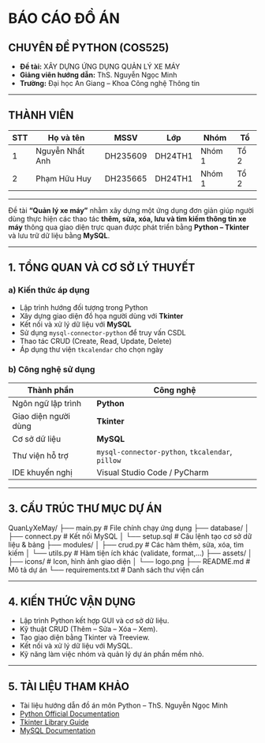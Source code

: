 # BÁO CÁO ĐỒ ÁN  
## CHUYÊN ĐỀ PYTHON (COS525)

- **Đề tài:** XÂY DỰNG ỨNG DỤNG QUẢN LÝ XE MÁY
- **Giảng viên hướng dẫn:** ThS. Nguyễn Ngọc Minh  
- **Trường:** Đại học An Giang – Khoa Công nghệ Thông tin  

---

## THÀNH VIÊN

| STT | Họ và tên | MSSV | Lớp | Nhóm | Tổ |
|-----|------------|------|------|------|----|
| 1 | Nguyễn Nhất Anh | DH235609 | DH24TH1 | Nhóm 1 | Tổ 2 |
| 2 | Phạm Hữu Huy | DH235665 | DH24TH1 | Nhóm 1 | Tổ 2 |

---

Đề tài **“Quản lý xe máy”** nhằm xây dựng một ứng dụng đơn giản giúp người dùng thực hiện các thao tác **thêm, sửa, xóa, lưu và tìm kiếm thông tin xe máy** thông qua giao diện trực quan được phát triển bằng **Python – Tkinter** và lưu trữ dữ liệu bằng **MySQL**.

---

## 1. TỔNG QUAN VÀ CƠ SỞ LÝ THUYẾT

### a) Kiến thức áp dụng
- Lập trình hướng đối tượng trong Python  
- Xây dựng giao diện đồ họa người dùng với **Tkinter**  
- Kết nối và xử lý dữ liệu với **MySQL**  
- Sử dụng `mysql-connector-python` để truy vấn CSDL  
- Thao tác CRUD (Create, Read, Update, Delete)  
- Áp dụng thư viện `tkcalendar` cho chọn ngày  

### b) Công nghệ sử dụng

| Thành phần | Công nghệ |
|-------------|------------|
| Ngôn ngữ lập trình | **Python** |
| Giao diện người dùng | **Tkinter** |
| Cơ sở dữ liệu | **MySQL** |
| Thư viện hỗ trợ | `mysql-connector-python`, `tkcalendar`, `pillow` |
| IDE khuyến nghị | Visual Studio Code / PyCharm |

---

## 3. CẤU TRÚC THƯ MỤC DỰ ÁN  
QuanLyXeMay/
├── main.py                  # File chính chạy ứng dụng
├── database/
│   ├── connect.py           # Kết nối MySQL
│   └── setup.sql            # Câu lệnh tạo cơ sở dữ liệu & bảng
├── modules/
│   ├── crud.py              # Các hàm thêm, sửa, xóa, tìm kiếm
│   └── utils.py             # Hàm tiện ích khác (validate, format,...)
├── assets/
│   ├── icons/               # Icon, hình ảnh giao diện
│   └── logo.png
├── README.md                # Mô tả dự án
└── requirements.txt         # Danh sách thư viện cần

---

## 4. KIẾN THỨC VẬN DỤNG  
- Lập trình Python kết hợp GUI và cơ sở dữ liệu.
- Kỹ thuật CRUD (Thêm – Sửa – Xóa – Xem).
- Tạo giao diện bằng Tkinter và Treeview.
- Kết nối và xử lý dữ liệu với MySQL.
- Kỹ năng làm việc nhóm và quản lý dự án phần mềm nhỏ.

---

## 5. TÀI LIỆU THAM KHẢO

- Tài liệu hướng dẫn đồ án môn Python – ThS. Nguyễn Ngọc Minh  
- [Python Official Documentation](https://docs.python.org/3/)  
- [Tkinter Library Guide](https://docs.python.org/3/library/tkinter.html)  
- [MySQL Documentation](https://dev.mysql.com/doc/)
